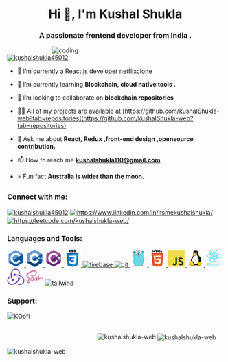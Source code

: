 <h1 align="center">Hi 👋, I'm Kushal Shukla</h1>
<h3 align="center">A passionate frontend developer from India .</h3>
<img align="right" alt="coding" width="400" src="https://www.google.com/imgres?imgurl=https%3A%2F%2Fcdnl.iconscout.com%2Flottie%2Fpremium%2Fthumb%2Fman-coding-on-laptop-4337847-3618984.gif&tbnid=HcUtQM-D93kJfM&vet=12ahUKEwi38c7U4tuAAxXO6DgGHdMvCI8QMygWegUIARDeAg..i&imgrefurl=https%3A%2F%2Ficonscout.com%2Flotties%2Fprogrammer&docid=jMi3lHdfZu0r7M&w=529&h=334&q=animated%20coding%20gif&ved=2ahUKEwi38c7U4tuAAxXO6DgGHdMvCI8QMygWegUIARDeAg">
<p align="left"> <a href="https://twitter.com/kushalshukla45012" target="blank"><img src="https://img.shields.io/twitter/follow/kushalshukla45012?logo=twitter&style=for-the-badge" alt="kushalshukla45012" /></a> </p>

- 🔭 I’m currently a React.js developer [netflixclone](https://github.com/kushalShukla-web/netflixx)

- 🌱 I’m currently learning **Blockchain, cloud native tools .**

- 👯 I’m looking to collaborate on **blockchain repositories**

- 👨‍💻 All of my projects are available at [https://github.com/kushalShukla-web?tab=repositories](https://github.com/kushalShukla-web?tab=repositories)

- 💬 Ask me about **React, Redux ,front-end design ,opensource contribution.**

- 📫 How to reach me **kushalshukla110@gmail.com**

- ⚡ Fun fact **Australia is wider than the moon.**

<h3 align="left">Connect with me:</h3>
<p align="left">
<a href="https://twitter.com/kushalshukla45012" target="blank"><img align="center" src="https://raw.githubusercontent.com/rahuldkjain/github-profile-readme-generator/master/src/images/icons/Social/twitter.svg" alt="kushalshukla45012" height="30" width="40" /></a>
<a href="https://linkedin.com/in/https://www.linkedin.com/in/itsmekushalshukla/" target="blank"><img align="center" src="https://raw.githubusercontent.com/rahuldkjain/github-profile-readme-generator/master/src/images/icons/Social/linked-in-alt.svg" alt="https://www.linkedin.com/in/itsmekushalshukla/" height="30" width="40" /></a>
<a href="https://www.leetcode.com/https://leetcode.com/kushalshukla-web/" target="blank"><img align="center" src="https://raw.githubusercontent.com/rahuldkjain/github-profile-readme-generator/master/src/images/icons/Social/leet-code.svg" alt="https://leetcode.com/kushalshukla-web/" height="30" width="40" /></a>
</p>

<h3 align="left">Languages and Tools:</h3>
<p align="left"> <a href="https://www.cprogramming.com/" target="_blank" rel="noreferrer"> <img src="https://raw.githubusercontent.com/devicons/devicon/master/icons/c/c-original.svg" alt="c" width="40" height="40"/> </a> <a href="https://www.w3schools.com/cpp/" target="_blank" rel="noreferrer"> <img src="https://raw.githubusercontent.com/devicons/devicon/master/icons/cplusplus/cplusplus-original.svg" alt="cplusplus" width="40" height="40"/> </a> <a href="https://www.w3schools.com/cs/" target="_blank" rel="noreferrer"> <img src="https://raw.githubusercontent.com/devicons/devicon/master/icons/csharp/csharp-original.svg" alt="csharp" width="40" height="40"/> </a> <a href="https://www.w3schools.com/css/" target="_blank" rel="noreferrer"> <img src="https://raw.githubusercontent.com/devicons/devicon/master/icons/css3/css3-original-wordmark.svg" alt="css3" width="40" height="40"/> </a> <a href="https://firebase.google.com/" target="_blank" rel="noreferrer"> <img src="https://www.vectorlogo.zone/logos/firebase/firebase-icon.svg" alt="firebase" width="40" height="40"/> </a> <a href="https://git-scm.com/" target="_blank" rel="noreferrer"> <img src="https://www.vectorlogo.zone/logos/git-scm/git-scm-icon.svg" alt="git" width="40" height="40"/> </a> <a href="https://golang.org" target="_blank" rel="noreferrer"> <img src="https://raw.githubusercontent.com/devicons/devicon/master/icons/go/go-original.svg" alt="go" width="40" height="40"/> </a> <a href="https://www.w3.org/html/" target="_blank" rel="noreferrer"> <img src="https://raw.githubusercontent.com/devicons/devicon/master/icons/html5/html5-original-wordmark.svg" alt="html5" width="40" height="40"/> </a> <a href="https://developer.mozilla.org/en-US/docs/Web/JavaScript" target="_blank" rel="noreferrer"> <img src="https://raw.githubusercontent.com/devicons/devicon/master/icons/javascript/javascript-original.svg" alt="javascript" width="40" height="40"/> </a> <a href="https://www.linux.org/" target="_blank" rel="noreferrer"> <img src="https://raw.githubusercontent.com/devicons/devicon/master/icons/linux/linux-original.svg" alt="linux" width="40" height="40"/> </a> <a href="https://reactjs.org/" target="_blank" rel="noreferrer"> <img src="https://raw.githubusercontent.com/devicons/devicon/master/icons/react/react-original-wordmark.svg" alt="react" width="40" height="40"/> </a> <a href="https://redux.js.org" target="_blank" rel="noreferrer"> <img src="https://raw.githubusercontent.com/devicons/devicon/master/icons/redux/redux-original.svg" alt="redux" width="40" height="40"/> </a> <a href="https://sass-lang.com" target="_blank" rel="noreferrer"> <img src="https://raw.githubusercontent.com/devicons/devicon/master/icons/sass/sass-original.svg" alt="sass" width="40" height="40"/> </a> <a href="https://tailwindcss.com/" target="_blank" rel="noreferrer"> <img src="https://www.vectorlogo.zone/logos/tailwindcss/tailwindcss-icon.svg" alt="tailwind" width="40" height="40"/> </a> </p>

<h3 align="left">Support:</h3>
<p><a href="https://www.buymeacoffee.com/KOofi"> <img align="left" src="https://cdn.buymeacoffee.com/buttons/v2/default-yellow.png" height="50" width="210" alt="KOofi" /></a></p><br><br>

<p><img align="left" src="https://github-readme-stats.vercel.app/api/top-langs?username=kushalshukla-web&show_icons=true&locale=en&layout=compact" alt="kushalshukla-web" /></p>

<p>&nbsp;<img align="center" src="https://github-readme-stats.vercel.app/api?username=kushalshukla-web&show_icons=true&locale=en" alt="kushalshukla-web" /></p>

<p><img align="center" src="https://github-readme-streak-stats.herokuapp.com/?user=kushalshukla-web&" alt="kushalshukla-web" /></p>

